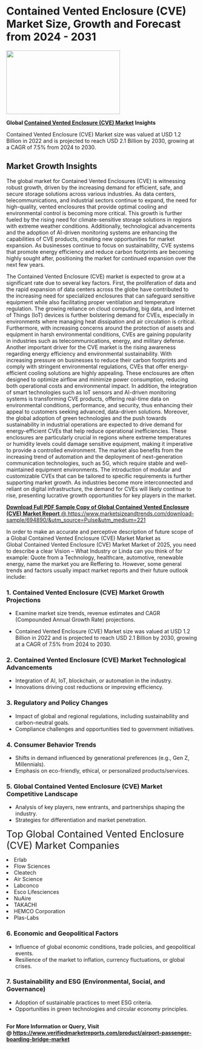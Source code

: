 <H1>Contained Vented Enclosure (CVE) Market Size, Growth and Forecast from 2024 - 2031</H1><img class="aligncenter size-medium wp-image-584254" src="https://thirdeyenews.in/wp-content/uploads/2024/09/Global-Market-Research-300x168.jpeg" alt="" width="300" height="168" /><p><strong>Global&nbsp;<a href="https://www.marketsizeandtrends.com/download-sample/694890/&amp;utm_source=Pulse&amp;utm_medium=221">Contained Vented Enclosure (CVE) Market</a> Insights</strong></p><p>Contained Vented Enclosure (CVE) Market size was valued at USD 1.2 Billion in 2022 and is projected to reach USD 2.1 Billion by 2030, growing at a CAGR of 7.5% from 2024 to 2030.</p><p><h2>Market Growth Insights</h2> <p>The global market for Contained Vented Enclosures (CVE) is witnessing robust growth, driven by the increasing demand for efficient, safe, and secure storage solutions across various industries. As data centers, telecommunications, and industrial sectors continue to expand, the need for high-quality, vented enclosures that provide optimal cooling and environmental control is becoming more critical. This growth is further fueled by the rising need for climate-sensitive storage solutions in regions with extreme weather conditions. Additionally, technological advancements and the adoption of AI-driven monitoring systems are enhancing the capabilities of CVE products, creating new opportunities for market expansion. As businesses continue to focus on sustainability, CVE systems that promote energy efficiency and reduce carbon footprints are becoming highly sought after, positioning the market for continued expansion over the next few years.</p> <p><a href="#"></a></p> <p>The Contained Vented Enclosure (CVE) market is expected to grow at a significant rate due to several key factors. First, the proliferation of data and the rapid expansion of data centers across the globe have contributed to the increasing need for specialized enclosures that can safeguard sensitive equipment while also facilitating proper ventilation and temperature regulation. The growing reliance on cloud computing, big data, and Internet of Things (IoT) devices is further bolstering demand for CVEs, especially in environments where managing heat dissipation and air circulation is critical. Furthermore, with increasing concerns around the protection of assets and equipment in harsh environmental conditions, CVEs are gaining popularity in industries such as telecommunications, energy, and military defense. Another important driver for the CVE market is the rising awareness regarding energy efficiency and environmental sustainability. With increasing pressure on businesses to reduce their carbon footprints and comply with stringent environmental regulations, CVEs that offer energy-efficient cooling solutions are highly appealing. These enclosures are often designed to optimize airflow and minimize power consumption, reducing both operational costs and environmental impact. In addition, the integration of smart technologies such as IoT sensors and AI-driven monitoring systems is transforming CVE products, offering real-time data on environmental conditions, performance, and security, thus enhancing their appeal to customers seeking advanced, data-driven solutions. Moreover, the global adoption of green technologies and the push towards sustainability in industrial operations are expected to drive demand for energy-efficient CVEs that help reduce operational inefficiencies. These enclosures are particularly crucial in regions where extreme temperatures or humidity levels could damage sensitive equipment, making it imperative to provide a controlled environment. The market also benefits from the increasing trend of automation and the deployment of next-generation communication technologies, such as 5G, which require stable and well-maintained equipment environments. The introduction of modular and customizable CVEs that can be tailored to specific requirements is further supporting market growth. As industries become more interconnected and reliant on digital infrastructure, the demand for CVEs will likely continue to rise, presenting lucrative growth opportunities for key players in the market. <p><a href="#"></p><p><span class=""><strong>Download Full PDF Sample Copy of Global Contained Vented Enclosure (CVE) Market Report</strong> @ <a href="https://www.marketsizeandtrends.com/download-sample/694890/&amp;utm_source=Pulse&amp;utm_medium=221" target="_blank">https://www.marketsizeandtrends.com/download-sample/694890/&amp;utm_source=Pulse&amp;utm_medium=221</a></span></p><p>In order to make an accurate and perceptive description of future scope of a Global&nbsp;Contained Vented Enclosure (CVE) Market Market as Global&nbsp;Contained Vented Enclosure (CVE) Market Market of 2025, you need to describe a clear Vision &ndash; What Industry or Linda can you think of for example: Quote from a Technology, healthcare, automotive, renewable energy, name the market you are Reffering to. However, some general trends and factors usually impact market reports and their future outlook include:</p><h3>1.&nbsp;<strong>Contained Vented Enclosure (CVE) Market Growth Projections</strong></h3><ul><li>Examine market size trends, revenue estimates and CAGR (Compounded Annual Growth Rate) projections.</li><li><p>Contained Vented Enclosure (CVE) Market size was valued at USD 1.2 Billion in 2022 and is projected to reach USD 2.1 Billion by 2030, growing at a CAGR of 7.5% from 2024 to 2030.</p></li></ul><h3>2.&nbsp;<strong>Contained Vented Enclosure (CVE) Market Technological Advancements</strong></h3><ul><li>Integration of AI, IoT, blockchain, or automation in the industry.</li><li>Innovations driving cost reductions or improving efficiency.</li></ul><h3>3.&nbsp;<strong>Regulatory and Policy Changes</strong></h3><ul><li>Impact of global and regional regulations, including sustainability and carbon-neutral goals.</li><li>Compliance challenges and opportunities tied to government initiatives.</li></ul><h3>4.&nbsp;<strong>Consumer Behavior Trends</strong></h3><ul><li>Shifts in demand influenced by generational preferences (e.g., Gen Z, Millennials).</li><li>Emphasis on eco-friendly, ethical, or personalized products/services.</li></ul><h3>5.&nbsp;<strong>Global Contained Vented Enclosure (CVE) Market Competitive Landscape</strong></h3><ul><li>Analysis of key players, new entrants, and partnerships shaping the industry.</li><li>Strategies for differentiation and market penetration.</li></ul><p data-pm-slice="1 1 []"><span style="color: inherit; font-family: inherit; font-size: 25px;">Top Global Contained Vented Enclosure (CVE) Market Companies</span></p><div class="" data-test-id=""><p><li>Erlab</li><li> Flow Sciences</li><li> Cleatech</li><li> Air Science</li><li> Labconco</li><li> Esco Lifesciences</li><li> NuAire</li><li> TAKACHI</li><li> HEMCO Corporation</li><li> Plas-Labs</li></p></div><h3>6.&nbsp;<strong>Economic and Geopolitical Factors</strong></h3><ul><li>Influence of global economic conditions, trade policies, and geopolitical events.</li><li>Resilience of the market to inflation, currency fluctuations, or global crises.</li></ul><h3>7.&nbsp;<strong>Sustainability and ESG (Environmental, Social, and Governance)</strong></h3><ul><li>Adoption of sustainable practices to meet ESG criteria.</li><li>Opportunities in green technologies and circular economy principles.</li></ul><h2><strong style="font-size: 14px;">For More Information or Query, Visit @&nbsp;</strong><a style="background-color: #ffffff; font-size: 14px;" href="https://www.marketsizeandtrends.com/report/contained-vented-enclosure-cve-market/" target="_blank">https://www.verifiedmarketreports.com/product/airport-passenger-boarding-bridge-market</a></h2>
